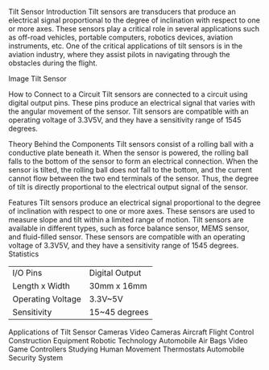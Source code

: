 Tilt Sensor
Introduction
Tilt sensors are transducers that produce an electrical signal proportional to the degree of inclination with respect to one or more axes. These sensors play a critical role in several applications such as off-road vehicles, portable computers, robotics devices, aviation instruments, etc. One of the critical applications of tilt sensors is in the aviation industry, where they assist pilots in navigating through the obstacles during the flight.

Image
Tilt Sensor

How to Connect to a Circuit
Tilt sensors are connected to a circuit using digital output pins. These pins produce an electrical signal that varies with the angular movement of the sensor. Tilt sensors are compatible with an operating voltage of 3.3V5V, and they have a sensitivity range of 1545 degrees.

Theory Behind the Components
Tilt sensors consist of a rolling ball with a conductive plate beneath it. When the sensor is powered, the rolling ball falls to the bottom of the sensor to form an electrical connection. When the sensor is tilted, the rolling ball does not fall to the bottom, and the current cannot flow between the two end terminals of the sensor. Thus, the degree of tilt is directly proportional to the electrical output signal of the sensor.

Features
Tilt sensors produce an electrical signal proportional to the degree of inclination with respect to one or more axes.
These sensors are used to measure slope and tilt within a limited range of motion.
Tilt sensors are available in different types, such as force balance sensor, MEMS sensor, and fluid-filled sensor.
These sensors are compatible with an operating voltage of 3.3V5V, and they have a sensitivity range of 1545 degrees.
Statistics
<table>
<tr>
<td>I/O Pins</td>
<td>Digital Output</tr>
</tr>
<tr>
<td>Length x Width</td>
<td>30mm x 16mm</tr>
</tr>
<tr>
<td>Operating Voltage</td>
<td>3.3V~5V</tr>
</tr>
<tr>
<td>Sensitivity</td>
<td>15~45 degrees</tr>
</tr>
</table>
Applications of Tilt Sensor
Cameras
Video Cameras
Aircraft Flight Control
Construction Equipment
Robotic Technology
Automobile Air Bags
Video Game Controllers
Studying Human Movement
Thermostats
Automobile Security System